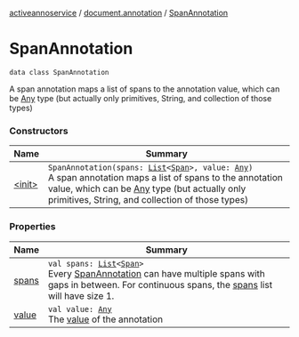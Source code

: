[activeannoservice](../../index.md) / [document.annotation](../index.md) / [SpanAnnotation](./index.md)

# SpanAnnotation

`data class SpanAnnotation`

A span annotation maps a list of spans to the annotation value, which can be [Any](https://kotlinlang.org/api/latest/jvm/stdlib/kotlin/-any/index.html) type
(but actually only primitives, String, and collection of those types)

### Constructors

| Name | Summary |
|---|---|
| [&lt;init&gt;](-init-.md) | `SpanAnnotation(spans: `[`List`](https://kotlinlang.org/api/latest/jvm/stdlib/kotlin.collections/-list/index.html)`<`[`Span`](../-span/index.md)`>, value: `[`Any`](https://kotlinlang.org/api/latest/jvm/stdlib/kotlin/-any/index.html)`)`<br>A span annotation maps a list of spans to the annotation value, which can be [Any](https://kotlinlang.org/api/latest/jvm/stdlib/kotlin/-any/index.html) type (but actually only primitives, String, and collection of those types) |

### Properties

| Name | Summary |
|---|---|
| [spans](spans.md) | `val spans: `[`List`](https://kotlinlang.org/api/latest/jvm/stdlib/kotlin.collections/-list/index.html)`<`[`Span`](../-span/index.md)`>`<br>Every [SpanAnnotation](./index.md) can have multiple spans with gaps in between. For continuous spans, the [spans](spans.md) list will have size 1. |
| [value](value.md) | `val value: `[`Any`](https://kotlinlang.org/api/latest/jvm/stdlib/kotlin/-any/index.html)<br>The [value](value.md) of the annotation |
